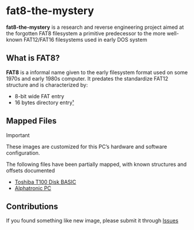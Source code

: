 # fat8-the-mystery
**fat8-the-mystery** is a research and reverse engineering project aimed at the forgotten FAT8 filesystem a primitive predecessor to the more well-known FAT12/FAT16 filesystems used in early DOS system

## What is FAT8?
**FAT8** is a informal name given to the early filesystem format used on some 1970s and early 1980s computer. It predates the standardize FAT12 structure and is characterized by:

- 8-bit wide FAT entry
- 16 bytes directory entry[¹](#references)

## Mapped Files
> [!IMPORTANT]  
> These images are customized for this PC’s hardware and software configuration.      

The following files have been partially mapped, with known structures and offsets documented
- [Toshiba T100 Disk BASIC](./docs/TDISKBASIC.md)
- [Alphatronic PC](./docs/Alphatronic.md)

## Contributions
If you found something like new image, please submit it through [Issues](https://github.com/binaryfox0/fat8-the-mystery)